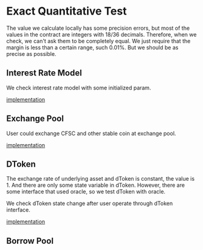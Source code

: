 # Exact Quantitative Test

The value we calculate locally has some precision errors, but most of the values in the contract are integers with 18/36
decimals. Therefore, when we check, we can't ask them to be completely equal. We just require that the margin is less
than a certain range, such 0.01%. But we should be as precise as possible.

## Interest Rate Model

We check interest rate model with some initialized param.

[implementation](../integration-test-quantify/method/interest-rate-model.js)

## Exchange Pool

User could exchange CFSC and other stable coin at exchange pool.

[implementation]()

## DToken

The exchange rate of underlying asset and dToken is constant, the value is 1. And there are only some state variable in
dToken. However, there are some interface that used oracle, so we test dToken with oracle.

We check dToken state change after user operate through dToken interface.

[implementation](../integration-test-quantify/method/dToken.js)

## Borrow Pool


